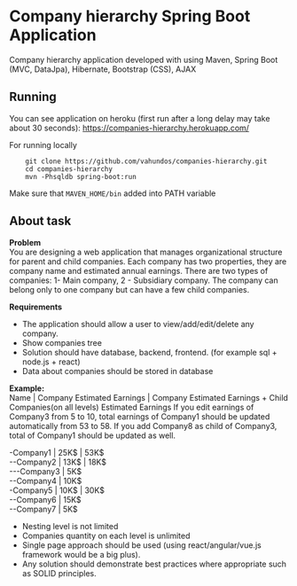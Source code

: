 # Company hierarchy Spring Boot Application

Company hierarchy application developed with using Maven, Spring Boot (MVC, DataJpa), Hibernate, Bootstrap (CSS), AJAX

## Running

You can see application on heroku (first run after a long delay may take about 30 seconds): https://companies-hierarchy.herokuapp.com/  

For running locally

```
    git clone https://github.com/vahundos/companies-hierarchy.git
    cd companies-hierarchy
    mvn -Phsqldb spring-boot:run
```

Make sure that `MAVEN_HOME/bin` added into PATH variable


## About task

**Problem**  
You are designing a web application that manages organizational structure for parent and child companies.
Each company has two properties, they are company name and estimated annual earnings.
There are two types of companies: 1- Main company, 2 - Subsidiary company.
The company can belong only to one company but can have a few child companies.


**Requirements**  
- The application should allow a user to view/add/edit/delete any company.
- Show companies tree
- Solution should have database, backend, frontend. (for example sql + node.js + react)
- Data about companies should be stored in database

**Example:**  
Name | Company Estimated Earnings | Company Estimated Earnings + Child Companies(on all levels) Estimated Earnings
If you edit earnings of Company3 from 5 to 10, total earnings of Company1 should be updated automatically from 53 to 58. If you add Company8 as child of Company3, total of Company1 should be updated as well.
 
-Company1 | 25K$ | 53K$  
--Company2 | 13K$ | 18K$  
---Company3 | 5K$  
--Company4 | 10K$  
-Company5 | 10K$ | 30K$  
--Company6 | 15K$  
--Company7 | 5K$   

- Nesting level is not limited
- Companies quantity on each level is unlimited
-  Single page approach should be used (using react/angular/vue.js framework would be a big plus). 
- Any solution should demonstrate best practices where appropriate such as SOLID principles.